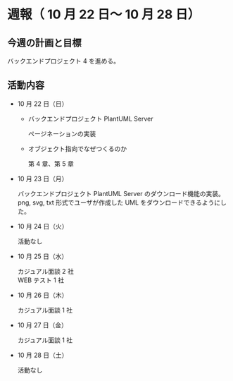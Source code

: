 # 週報（ 10 月 22 日～ 10 月 28 日）

## 今週の計画と目標

バックエンドプロジェクト 4 を進める。

## 活動内容

- 10 月 22 日（日）

  - バックエンドプロジェクト PlantUML Server

    ページネーションの実装

  - オブジェクト指向でなぜつくるのか

    第 4 章、第 5 章

- 10 月 23 日（月）

  バックエンドプロジェクト PlantUML Server のダウンロード機能の実装。  
  png, svg, txt 形式でユーザが作成した UML をダウンロードできるようにした。

- 10 月 24 日（火）

  活動なし

- 10 月 25 日（水）

  カジュアル面談 2 社  
  WEB テスト 1 社

- 10 月 26 日（木）

  カジュアル面談 1 社

- 10 月 27 日（金）

  カジュアル面談 1 社

- 10 月 28 日（土）

  活動なし
